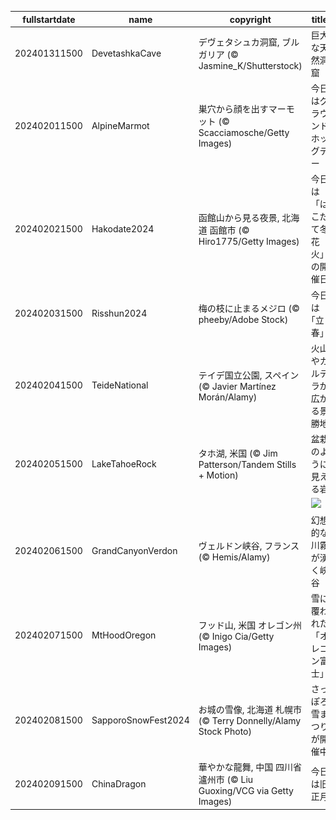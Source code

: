 |fullstartdate|name|copyright|title|image|
|--|--|--|--|--|
202401311500|DevetashkaCave|デヴェタシュカ洞窟, ブルガリア (© Jasmine_K/Shutterstock)|巨大な天然洞窟|![](/ja-JP/2024/02/202401311500DevetashkaCave.jpg)|
202402011500|AlpineMarmot|巣穴から顔を出すマーモット (© Scacciamosche/Getty Images)|今日はグラウンドホッグデー|![](/ja-JP/2024/02/202402011500AlpineMarmot.jpg)|
202402021500|Hakodate2024|函館山から見る夜景, 北海道 函館市 (© Hiro1775/Getty Images)|今日は「はこだて冬花火」の開催日|![](/ja-JP/2024/02/202402021500Hakodate2024.jpg)|
202402031500|Risshun2024|梅の枝に止まるメジロ  (© pheeby/Adobe Stock)|今日は｢立春｣|![](/ja-JP/2024/02/202402031500Risshun2024.jpg)|
202402041500|TeideNational|テイデ国立公園, スペイン (© Javier Martínez Morán/Alamy)|火山やカルデラが広がる景勝地|![](/ja-JP/2024/02/202402041500TeideNational.jpg)|
202402051500|LakeTahoeRock|タホ湖, 米国 (© Jim Patterson/Tandem Stills + Motion)|盆栽のように見える岩|![](/ja-JP/2024/02/202402051500LakeTahoeRock.jpg)|
||||![](/ja-JP/2024/02/.jpg)|
202402061500|GrandCanyonVerdon|ヴェルドン峡谷, フランス (© Hemis/Alamy)|幻想的な川霧が湧く峡谷|![](/ja-JP/2024/02/202402061500GrandCanyonVerdon.jpg)|
202402071500|MtHoodOregon|フッド山, 米国 オレゴン州 (© Inigo Cia/Getty Images)|雪に覆われた「オレゴン富士」|![](/ja-JP/2024/02/202402071500MtHoodOregon.jpg)|
202402081500|SapporoSnowFest2024|お城の雪像, 北海道 札幌市 (© Terry Donnelly/Alamy Stock Photo)|さっぽろ雪まつりが開催中|![](/ja-JP/2024/02/202402081500SapporoSnowFest2024.jpg)|
202402091500|ChinaDragon|華やかな龍舞, 中国 四川省 瀘州市 (© Liu Guoxing/VCG via Getty Images)|今日は旧正月|![](/ja-JP/2024/02/202402091500ChinaDragon.jpg)|
